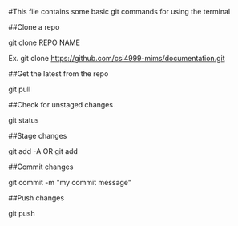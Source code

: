 #This file contains some basic git commands for using the terminal  
  
##Clone a repo  
  
git clone REPO NAME  
  
Ex. git clone https://github.com/csi4999-mims/documentation.git  
  
##Get the latest from the repo  
  
git pull  
  
##Check for unstaged changes  
  
git status  
  
##Stage changes  
  
git add -A OR git add <file name>  
  
##Commit changes  
  
git commit -m "my commit message"  
  
##Push changes  
  
git push  





